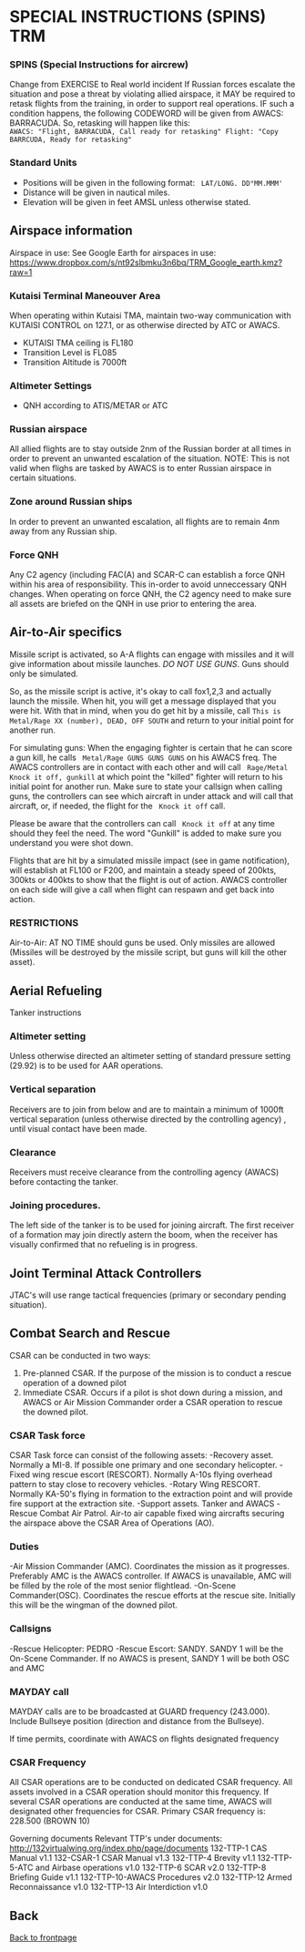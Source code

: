 # SPECIAL INSTRUCTIONS (SPINS) TRM



### SPINS (Special Instructions for aircrew)
Change from EXERCISE to Real world incident
If Russian forces escalate the situation and pose a threat by violating allied airspace, it MAY be required to retask flights from the training, in order to support real operations. IF such a condition happens, the following CODEWORD will be given from AWACS: BARRACUDA.
So, retasking will happen like this:  
` AWACS: "Flight, BARRACUDA, Call ready for retasking"
Flight: "Copy BARRCUDA, Ready for retasking"  `


### Standard Units
- Positions will be given in the following format: ` LAT/LONG. DD°MM.MMM'`
- Distance will be given in nautical miles.
- Elevation will be given in feet AMSL unless otherwise stated.


## Airspace information
Airspace in use: See Google Earth for airspaces in use: https://www.dropbox.com/s/nt92slbmku3n6bq/TRM_Google_earth.kmz?raw=1

### Kutaisi Terminal Maneouver Area
When operating within Kutaisi TMA, maintain two-way communication with KUTAISI CONTROL on 127.1, or as otherwise directed by ATC or AWACS.

- KUTAISI TMA ceiling is FL180
- Transition Level is FL085
- Transition Altitude is 7000ft

### Altimeter Settings
- QNH according to ATIS/METAR or ATC

### Russian airspace
All allied flights are to stay outside 2nm of the Russian border at all times in order to prevent an unwanted escalation of the situation. NOTE: This is not valid when flighs are tasked by AWACS is to enter Russian airspace in certain situations.

### Zone around Russian ships
In order to prevent an unwanted escalation, all flights are to remain 4nm away from any Russian ship.

### Force QNH
Any C2 agency (including FAC(A) and SCAR-C can establish a force QNH within his area of responsibility. This in-order to avoid unneccessary QNH changes. When operating on force QNH, the C2 agency need to make sure all assets are briefed on the QNH in use prior to entering the area.

## Air-to-Air specifics
Missile script is activated, so A-A flights can engage with missiles and it will give information about missile launches. *DO NOT USE GUNS*. Guns should only be simulated.

So, as the missile script is active, it's okay to call fox1,2,3 and actually launch the missile. When hit, you will get a message displayed that you were hit. With that in mind, when you do get hit by a missile, call
` This is Metal/Rage XX (number), DEAD, OFF SOUTH `
and return to your initial point for another run.

For simulating guns: When the engaging fighter is certain that he can score a gun kill, he calls ` Metal/Rage GUNS GUNS GUNS`  on his AWACS freq. The AWACS controllers are in contact with each other and will call ` Rage/Metal Knock it off, gunkill`  at which point the "killed" fighter will return to his initial point for another run. Make sure to state your callsign when calling guns, the controllers can see which aircraft in under attack and will call that aircraft, or, if needed, the flight for the ` Knock it off`  call.

Please be aware that the controllers can call ` Knock it off`  at any time should they feel the need. The word "Gunkill" is added to make sure you understand you were shot down.

Flights that are hit by a simulated missile impact (see in game notification), will establish at FL100 or F200, and maintain a steady speed of 200kts, 300kts or 400kts to show that the flight is out of action.
AWACS controller on each side will give a call when flight can respawn and get back into action.



### RESTRICTIONS
Air-to-Air: AT NO TIME should guns be used. Only missiles are allowed (Missiles will be destroyed by the missile script, but guns will kill the other asset).

## Aerial Refueling
Tanker instructions

### Altimeter setting
Unless otherwise directed an altimeter setting of standard pressure setting (29.92) is to be used for AAR operations.

### Vertical separation
Receivers are to join from below and are to maintain a minimum of 1000ft vertical separation (unless otherwise directed by the controlling agency) , until visual contact have been made.

### Clearance
Receivers must receive clearance from the controlling agency (AWACS) before contacting the tanker.

### Joining procedures.
The left side of the tanker is to be used for joining aircraft. The first receiver of a formation may join directly astern the boom, when the receiver has visually confirmed that no refueling is in progress.




## Joint Terminal Attack Controllers
JTAC's will use range tactical frequencies (primary or secondary pending situation).


## Combat Search and Rescue
CSAR can be conducted in two ways:
1. Pre-planned CSAR. If the purpose of the mission is to conduct a rescue operation of a downed pilot
2. Immediate CSAR. Occurs if a pilot is shot down during a mission, and AWACS or Air Mission Commander order a CSAR operation to rescue the downed pilot.

### CSAR Task force
CSAR Task force can consist of the following assets:
-Recovery asset. Normally a MI-8. If possible one primary and one secondary helicopter.
-Fixed wing rescue escort (RESCORT). Normally A-10s flying overhead pattern to stay close to recovery vehicles.
-Rotary Wing RESCORT. Normally KA-50's flying in formation to the extraction point and will provide fire support at the extraction site.
-Support assets. Tanker and AWACS
-Rescue Combat Air Patrol. Air-to air capable fixed wing aircrafts securing the airspace above the CSAR Area of Operations (AO).

### Duties
-Air Mission Commander (AMC). Coordinates the mission as it progresses. Preferably AMC is the AWACS controller. If AWACS is unavailable, AMC will be filled by the role of the most senior flightlead.
-On-Scene Commander(OSC). Coordinates the rescue efforts at the rescue site. Initially this will be the wingman of the downed pilot.

### Callsigns
-Rescue Helicopter: PEDRO
-Rescue Escort: SANDY. SANDY 1 will be the On-Scene Commander. If no AWACS is present, SANDY 1 will be both OSC and AMC

### MAYDAY call
MAYDAY calls are to be broadcasted at GUARD frequency (243.000). Include Bullseye position (direction and distance from the Bullseye).

If time permits, coordinate with AWACS on flights designated frequency

### CSAR Frequency
All CSAR operations are to be conducted on dedicated CSAR frequency. All assets involved in a CSAR operation should monitor this frequency. If several CSAR operations are conducted at the same time, AWACS will designated other frequencies for CSAR.
Primary CSAR frequency is: 228.500 (BROWN 10)



Governing documents
Relevant TTP's under documents: http://132virtualwing.org/index.php/page/documents
132-TTP-1 CAS Manual v1.1
132-CSAR-1 CSAR Manual v1.3
132-TTP-4 Brevity v1.1
132-TTP-5-ATC and Airbase operations v1.0
132-TTP-6 SCAR v2.0
132-TTP-8 Briefing Guide v1.1
132-TTP-10-AWACS Procedures v2.0
132-TTP-12 Armed Reconnaissance v1.0
132-TTP-13 Air Interdiction v1.0




## Back
[Back to frontpage](https://132nd-vwing.github.io/TRM-Brief/)
